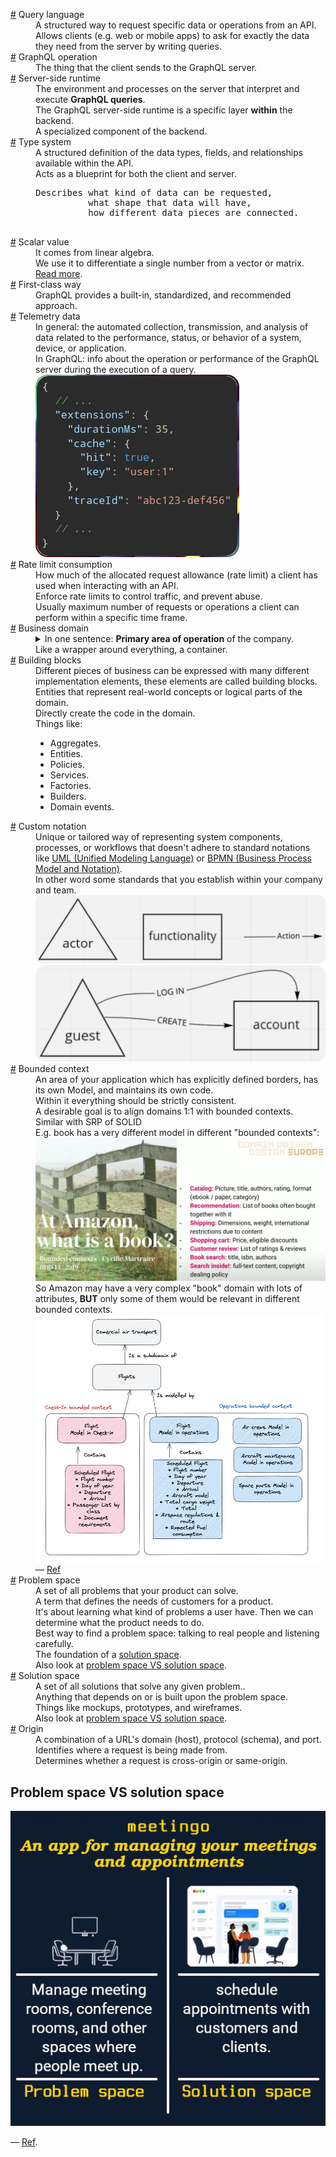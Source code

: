 <dl>
  <dt id="queryLanguageDefinition">
    <a href="#queryLanguageDefinition">#</a>
    Query language
  </dt>
  <dd>
    A structured way to request specific data or operations from an API. 
  </dd>
  <dd>
    Allows clients (e.g. web or mobile apps) to ask for exactly the data they need from the server by writing queries.
  </dd>
  <dt id="graphqlOperationDefinition">
    <a href="#graphqlOperationDefinition">#</a>
    GraphQL operation
  </dt>
  <dd>
    The thing that the client sends to the GraphQL server.
  </dd>
  <dt id="serverSideRuntimeDefinition">
    <a href="#serverSideRuntimeDefinition">#</a>
    Server-side runtime
  </dt>
  <dd>
    The environment and processes on the server that interpret and execute <b>GraphQL queries</b>.
  </dd>
  <dd>
    The GraphQL server-side runtime is a specific layer <b>within</b> the backend.
  </dd>
  <dd>A specialized component of the backend.</dd>
  <dt id="typeSystemDefinitionInGraphql">
    <a href="#typeSystemDefinitionInGraphql">#</a>
    Type system
  </dt>
  <dd>A structured definition of the data types, fields, and relationships available within the API.</dd>
  <dd>Acts as a blueprint for both the client and server.</dd>
  <dd>
    <pre>
Describes what kind of data can be requested,
          what shape that data will have,
          how different data pieces are connected.
    </pre>
  </dd>
  <dt id="scalarValueDefinition">
    <a href="#scalarValueDefinition">#</a>
    Scalar value
  </dt>
  <dd>
    It comes from linear algebra.
  </dd>
  <dd>
    We use it to differentiate a single number from a vector or matrix. 
  </dd>
  <dd>
    <a href="https://softwareengineering.stackexchange.com/q/238033/408819">Read more</a>.
  </dd>
  <dt id="firstClassWayDefinition">
    <a href="#firstClassWayDefinition">#</a>
    First-class way
  </dt>
  <dd>
    GraphQL provides a built-in, standardized, and recommended approach.
  </dd>
  <dt id="telemetryDataDefinition">
    <a href="#telemetryDataDefinition">#</a>
    Telemetry data
  </dt>
  <dd>
    In general: the automated collection, transmission, and analysis of data related to the performance, status, or behavior of a system, device, or application.
  </dd>
  <dd>
    In GraphQL: info about the operation or performance of the GraphQL server during the execution of a query.
  </dd>
  <dd>
    <img src="./assets/example-extensions-response-json.png" alt="Example of extensions response body" />
  </dd>
  <dt id="rateLimitConsumptionDefinition">
    <a href="#rateLimitConsumptionDefinition">#</a>
    Rate limit consumption
  </dt>
  <dd>
    How much of the allocated request allowance (rate limit) a client has used when interacting with an API.
  </dd>
  <dd>Enforce rate limits to control traffic, and prevent abuse.</dd>
  <dd>
    Usually maximum number of requests or operations a client can perform within a specific time frame.
  </dd>
  <dt id="businessDomainInDomainDrivenDesign">
    <a href="#businessDomainInDomainDrivenDesign">#</a>
    Business domain
  </dt>
  <dd>
    <details>
      <summary>In one sentence: <b>Primary area of operation</b> of the company.</summary>
      <p>
        E.g., Starbucks is renowned for its coffee, while DHL offers global delivery services.
        <br/>
        They can operate in <b>multiple business domains</b> too; e.g. Amazon operates in both retail and cloud computing.
        <br />
        Resembles what we call it <a href="#coreDomainDefinition">core subdomains</a>.
      </p>
    </details>
  </dd>
  <dd>
    Like a wrapper around everything, a container.
  </dd>
  <dt id="buildingBlockInDomainDrivenDesign">
    <a href="#buildingBlockInDomainDrivenDesign">#</a>
    Building blocks
  </dt>
  <dd>
    Different pieces of business can be expressed with many different implementation elements, these elements are called building blocks.
  </dd>
  <dd>
    Entities that represent real-world concepts or logical parts of the domain.
  </dd>
  <dd>
    Directly create the code in the domain.
  </dd>
  <dd>
    Things like:
    <ul>
      <li>Aggregates.</li>
      <li>Entities.</li>
      <li>Policies.</li>
      <li>Services.</li>
      <li>Factories.</li>
      <li>Builders.</li>
      <li>Domain events.</li>
  </dd>
  <dt id="customNotationsDefinitionInDomainDrivenDesign">
    <a href="#customNotationsDefinitionInDomainDrivenDesign">#</a>
    Custom notation
  </dt>
  <dd>
    Unique or tailored way of representing system components, processes, or workflows that doesn't adhere to standard notations like <a href="https://en.wikipedia.org/wiki/Unified_Modeling_Language">UML (Unified Modeling Language)</a> or <a href="https://en.wikipedia.org/wiki/Business_Process_Model_and_Notation">BPMN (Business Process Model and Notation)</a>.
  </dd>
  <dd>
    In other word some standards that you establish within your company and team.
  </dd>
  <dd>
    <img 
      src="./assets/custom-notation1.png"
      alt="Our custom notation definition; what each shape/symbol means"
    />
    <img 
      src="./assets/custom-notation2.png"
      alt="A simple example using the established custom notation"
    />
  </dd>
  <dt id="boundedContextDefinitionInDomainDrivenDesign">
    <a href="#boundedContextDefinitionInDomainDrivenDesign">#</a>
    Bounded context
  </dt>
  <dd>
    An area of your application which has explicitly defined borders, has its own Model, and maintains its own code.
  </dd>
  <dd>Within it everything should be strictly consistent.</dd>
  <dd>A desirable goal is to align domains 1:1 with bounded contexts.</dd>
  <dd>Similar with SRP of SOLID</dd>
  <dd>
    E.g. book has a very different model in different "bounded contexts":
    <br />
    <img src="./assets/book-domain-at-amazon-bounded-context.png" alt="In catalog, bounded context is picture, title, authors, rating, etc. In shipping, bounded context is dimensions, weight, international restrictions, etc. In search, bounded context is full-text content, copyright dealing policy, etc." />
    <br />
    So Amazon may have a very complex "book" domain with lots of attributes, <b>BUT</b> only some of them would be relevant in different bounded contexts.
    <br />
    <img src="./assets/flight-domain-in-different-bounded-contexts.png" />
    <br />
    &mdash; <a href="https://stackoverflow.com/a/75485118/8784518">Ref</a>
  </dd>
  <dt id="problemSpaceDefinitionInDomainDriverDesign">
    <a href="#problemSpaceDefinitionInDomainDriverDesign">#</a>
    Problem space
  </dt>
  <dd>A set of all problems that your product can solve.</dd>
  <dd>A term that defines the needs of customers for a product.</dd>
  <dd>
    It's about learning what kind of problems a user have. Then we can determine what the product needs to do.
  </dd>
  <dd>Best way to find a problem space: talking to real people and listening carefully.</dd>
  <dd>The foundation of a <a href="#solutionSpaceDefinitionInDomainDriverDesign">solution space</a>.</dd>
  <dd>Also look at <a href="#problem-space-vs-solution-space">problem space VS solution space</a>.<dd>
  <dt id="solutionSpaceDefinitionInDomainDriverDesign">
    <a href="#solutionSpaceDefinitionInDomainDriverDesign">#</a>
    Solution space
  </dt>
  <dd>A set of all solutions that solve any given problem..</dd>
  <dd>Anything that depends on or is built upon the problem space.</dd>
  <dd>Things like mockups, prototypes, and wireframes.</dd>
  <dd>
    Also look at <a href="#problem-space-vs-solution-space">problem space VS solution space</a>.
  <dd>
  <dt id="originInCorsAttackDefinition">
    <a href="#originInCorsAttackDefinition">#</a>
    Origin
  </dt>
  <dd>
    A combination of a URL's domain (host), protocol (schema), and port.
  </dd>
  <dd>Identifies where a request is being made from.</dd>
  <dd>Determines whether a request is cross-origin or same-origin.</dd>
</dl>

## Problem space VS solution space

![Let's say you want to build a product for managing meetings and appointments. Your product could be used to manage meeting rooms, conference rooms, and other spaces where people meet up. It could also be used to schedule appointments with customers and clients, which would fall under the “meeting management software” category. The first use case falls under the problem space, while the second use case falls under the solution space.](./assets/problem-space-solution-space.png)

&mdash; [Ref](https://userstorymap.io/problem-space-vs-solution-space/).
